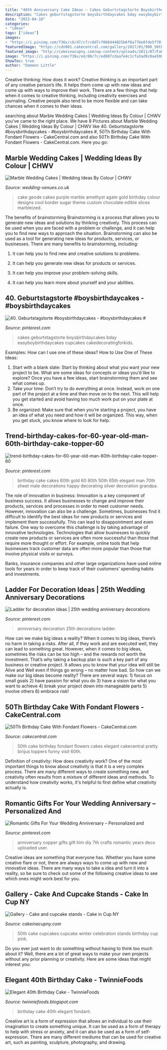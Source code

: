 ```yaml
---
title: "40th Anniversary Cake Ideas ~ Cakes Geburtstagstorte Boysbirthdaycakes Bday Easyboybirthdaycakes Cupcakes Cakedecoratingforkids"
description: "Cakes geburtstagstorte boysbirthdaycakes bday easyboybirthdaycakes cupcakes cakedecoratingforkids"
date: "2023-04-10"
categories:
- "ideas"
tags: ["ideas"]
images:
- "https://i.pinimg.com/736x/c8/d7/cf/c8d7cf068444025b6f0a776e8fde5f70.jpg"
featuredImage: "https://cdn001.cakecentral.com/gallery/2017/01/900_50th-birthday-cake-with-fondant-flowers-946557F3vDn.JPG"
featured_image: "http://cakeinacupny.com/wp-content/uploads/2011/07/Fabulous-50th-3307.jpg"
image: "https://i.pinimg.com/736x/ed/08/7c/ed087cdaa7e4c1cfa3ad9c0ae5983bfe.jpg"
ShowToc: true
author: "Dameon Little"
---
```



Creative thinking: How does it work?
Creative thinking is an important part of any creative person’s life. It helps them come up with new ideas and come up with ways to improve their work. There are a few things that help when it comes to creative thinking, including creativity exercises and journaling. Creative people also tend to be more flexible and can take chances when it comes to their ideas.

	

		
searching about Marble Wedding Cakes | Wedding Ideas By Colour | CHWV you've came to the right place. We have 8 Pictures about Marble Wedding Cakes | Wedding Ideas By Colour | CHWV like 40. Geburtstagstorte #boysbirthdaycakes - #boysbirthdaycakes #, 50Th Birthday Cake With Fondant Flowers - CakeCentral.com and also 50Th Birthday Cake With Fondant Flowers - CakeCentral.com. Here you go:
		
    
## Marble Wedding Cakes | Wedding Ideas By Colour | CHWV

<img loading=lazy src="https://www.wedding-venues.co.uk/sites/default/files/7.purple-fortheloveofcake-marble-wedding-cakes.jpg" onerror="this.onerror=null;this.src='https://tse2.mm.bing.net/th?id=OIP._9ApgNjEVlGg59Vq4a9Y7AHaLH&amp;pid=15.1';" alt="Marble Wedding Cakes | Wedding Ideas By Colour | CHWV">

_Source: wedding-venues.co.uk_

>cake geode cakes purple marble amethyst agate gold birthday colour designs cool border sugar theme custom chocolate edible slices marbleized. 

	

The benefits of brainstorming
Brainstorming is a process that allows you to generate new ideas and solutions by thinking creatively. This process can be used when you are faced with a problem or challenge, and it can help you to find new ways to approach the situation. Brainstorming can also be used as a tool for generating new ideas for products, services, or businesses.
There are many benefits to brainstorming, including:

1. It can help you to find new and creative solutions to problems.

2. It can help you generate new ideas for products or services.

3. It can help you improve your problem-solving skills.

4. It can help you learn more about yourself and your abilities.

    
## 40. Geburtstagstorte #boysbirthdaycakes - #boysbirthdaycakes #

<img loading=lazy src="https://i.pinimg.com/736x/06/28/a7/0628a7c623e005fd68d15b60c0a7d2a2.jpg" onerror="this.onerror=null;this.src='https://tse2.mm.bing.net/th?id=OIP.vFdVDwUHR_IcGTmB-iCkwQHaJ3&amp;pid=15.1';" alt="40. Geburtstagstorte #boysbirthdaycakes - #boysbirthdaycakes #">

_Source: pinterest.com_

>cakes geburtstagstorte boysbirthdaycakes bday easyboybirthdaycakes cupcakes cakedecoratingforkids. 

	

Examples: How can I use one of these ideas?
How to Use One of These Ideas: 
1. Start with a blank slate: Start by thinking about what you want your new project to be. What are some ideas for concepts or ideas you’d like to explore? Once you have a few ideas, start brainstorming them and see what comes up. 
2. Take your time: Don’t try to do everything at once. Instead, work on one part of the project at a time and then move on to the next. This will help you get started and avoid having too much work put on your plate at once. 
3. Be organized: Make sure that when you’re starting a project, you have an idea of what you need and how it will be organized. This way, when you get stuck, you know where to look for help. 

    
## Trend-birthday-cakes-for-60-year-old-man-60th-birthday-cake-topper-60

<img loading=lazy src="https://i.pinimg.com/736x/c8/d7/cf/c8d7cf068444025b6f0a776e8fde5f70.jpg" onerror="this.onerror=null;this.src='https://tse3.mm.bing.net/th?id=OIP.WCsRcN70z2CLKfP0aKsNMAHaLD&amp;pid=15.1';" alt="trend-birthday-cakes-for-60-year-old-man-60th-birthday-cake-topper-60">

_Source: pinterest.com_

>birthday cake cakes 60th gold 60 80th 50th 65th elegant man 70th sheet male decorations happy decorating silver decoration grandpa. 

	

The role of innovation in business:
Innovation is a key component of business success. It allows businesses to change and improve their products, services and processes in order to meet customer needs. However, innovation can also be a challenge. Sometimes, businesses find it difficult to identify the best ideas for new products or services and implement them successfully. This can lead to disappointment and even failure.
One way to overcome this challenge is by taking advantage of innovative technologies. Technologies that allow businesses to quickly create new products or services are often more successful than those that require more thought or effort. For example, online tools that help businesses track customer data are often more popular than those that involve physical visits or surveys.

Banks, insurance companies and other large organizations have used online tools for years in order to keep track of their customers’ spending habits and investments.

    
## Ladder For Decoration Ideas | 25th Wedding Anniversary Decorations

<img loading=lazy src="https://i.pinimg.com/736x/f7/19/6e/f7196e86587190604eeb2f94ab0cb821.jpg" onerror="this.onerror=null;this.src='https://tse2.mm.bing.net/th?id=OIP.0rSFb17SzPFV_nW3MW07vAHaLH&amp;pid=15.1';" alt="Ladder for decoration ideas | 25th wedding anniversary decorations">

_Source: pinterest.com_

>anniversary decoration 25th decorations ladder. 

	

How can we make big ideas a reality?
When it comes to big ideas, there’s no harm in taking a risks. After all, if they work and are executed well, they can lead to something great. However, when it comes to big ideas, sometimes the risks can be too high – and the rewards not worth the investment. That’s why taking a backup plan is such a key part of any business or creative project. It allows you to know that your idea will still be Alive and Well even if things go wrong – no matter how bad. So how can we make our big ideas become reality?
There are several ways: 1) focus on small goals 2) have passion for what you do 3) have a vision for what you want to achieve 4) break your project down into manageable parts 5) involve others 6) embrace risk!

    
## 50Th Birthday Cake With Fondant Flowers - CakeCentral.com

<img loading=lazy src="https://cdn001.cakecentral.com/gallery/2017/01/900_50th-birthday-cake-with-fondant-flowers-946557F3vDn.JPG" onerror="this.onerror=null;this.src='https://tse4.mm.bing.net/th?id=OIP.sMBFO0cz-Po-dk4ETRx5lQHaJ4&amp;pid=15.1';" alt="50Th Birthday Cake With Fondant Flowers - CakeCentral.com">

_Source: cakecentral.com_

>50th cake birthday fondant flowers cakes elegant cakecentral pretty birijus toppers funny visit 60th. 

	

Definition of creativity: How does creativity work?
One of the most important things to know about creativity is that it is a very complex process. There are many different ways to create something new, and creativity often results from a mixture of different ideas and methods. To understand how creativity works, it's helpful to first define what creativity actually is.

    
## Romantic Gifts For Your Wedding Anniversary – Personalized And

<img loading=lazy src="https://i.pinimg.com/736x/ed/08/7c/ed087cdaa7e4c1cfa3ad9c0ae5983bfe.jpg" onerror="this.onerror=null;this.src='https://tse4.mm.bing.net/th?id=OIP.zCm9D7Xmb862D84rzatgVAHaNK&amp;pid=15.1';" alt="Romantic Gifts For Your Wedding Anniversary – Personalized and">

_Source: pinterest.com_

>anniversary copper gifts gift him diy 7th crafts romantic years deco uploaded user. 

	

Creative ideas are something that everyone has. Whether you have some creative flare or not, there are always ways to come up with new and innovative ideas. There are many ways to take a idea and turn it into a reality, so be sure to check out some of the following creative ideas to see which ones might work best for you.

    
## Gallery - Cake And Cupcake Stands - Cake In Cup NY

<img loading=lazy src="http://cakeinacupny.com/wp-content/uploads/2011/07/Fabulous-50th-3307.jpg" onerror="this.onerror=null;this.src='https://tse2.mm.bing.net/th?id=OIP.tzdxrN2DVRJs2W4C8ZbaFQHaLM&amp;pid=15.1';" alt="Gallery - Cake and cupcake stands - Cake in Cup NY">

_Source: cakeinacupny.com_

>50th cake cupcakes cupcake winter celebration stands birthday cup pink. 

	

Do you ever just want to do something without having to think too much about it? Well, there are a lot of great ways to make your own projects without any prior planning or creativity. Here are some ideas that might interest you: 

    
## Elegant 40th Birthday Cake - TwinnieFoods

<img loading=lazy src="http://3.bp.blogspot.com/-DG0oGVfzF90/Vo_vOGeAciI/AAAAAAAACuA/894NiKCT5lU/s1600/DSC01168.JPG" onerror="this.onerror=null;this.src='https://tse3.mm.bing.net/th?id=OIP._eNpKinWO2b5jrPoA7-mKwHaKH&amp;pid=15.1';" alt="Elegant 40th Birthday Cake - TwinnieFoods">

_Source: twinniefoods.blogspot.com_

>birthday cake 40th elegant fondant. 

	

Creative art is a form of expression that allows an individual to use their imagination to create something unique. It can be used as a form of therapy to help with stress or anxiety, and it can also be used as a form of self-expression. There are many different mediums that can be used for creative art, such as painting, sculpture, photography, and drawing.

